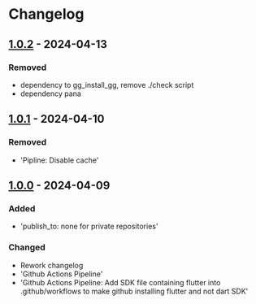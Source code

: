 # Changelog

## [1.0.2] - 2024-04-13

### Removed

- dependency to gg\_install\_gg, remove ./check script
- dependency pana

## [1.0.1] - 2024-04-10

### Removed

- 'Pipline: Disable cache'

## [1.0.0] - 2024-04-09

### Added

- 'publish\_to: none for private repositories'

### Changed

- Rework changelog
- 'Github Actions Pipeline'
- 'Github Actions Pipeline: Add SDK file containing flutter into .github/workflows to make github installing flutter and not dart SDK'

[1.0.2]: https://github.com/inlavigo/gg_music_xml_player/compare/1.0.1...1.0.2
[1.0.1]: https://github.com/inlavigo/gg_music_xml_player/compare/1.0.0...1.0.1
[1.0.0]: https://github.com/inlavigo/gg_music_xml_player/tag/%tag
